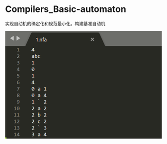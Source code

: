 # Compilers_Basic-automaton
 实现自动机的确定化和规范最小化。构建基准自动机

![image](https://raw.githubusercontent.com/fang0jun/Compilers_Basic-automaton/main/image/41.png)

